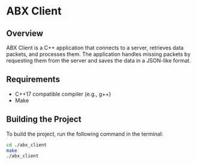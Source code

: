 # ABX Client

## Overview

ABX Client is a C++ application that connects to a server, retrieves data packets, and processes them. The application handles missing packets by requesting them from the server and saves the data in a JSON-like format.

## Requirements

- C++17 compatible compiler (e.g., g++)
- Make

## Building the Project

To build the project, run the following command in the terminal:

```sh
cd ./abx_client
make
./abx_client
```
